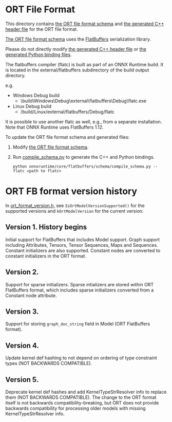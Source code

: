 # ORT File Format
This directory contains [the ORT file format schema](ort.fbs) and [the generated C++ header file](ort.fbs.h) for the ORT file format.

[The ORT file format schema](ort.fbs) uses the [FlatBuffers](https://github.com/google/flatbuffers) serialization library.

Please do not directly modify [the generated C++ header file](ort.fbs.h) or [the generated Python binding files](../ort_flatbuffers_py).

The flatbuffers compiler (flatc) is built as part of an ONNX Runtime build. It is located in the external/flatbuffers subdirectory of the build output directory.

e.g.
  - Windows Debug build
    - \build\Windows\Debug\external\flatbuffers\Debug\flatc.exe
  - Linux Debug build
    - /build/Linux/external/flatbuffers/Debug/flatc

It is possible to use another flatc as well, e.g., from a separate installation. Note that ONNX Runtime uses FlatBuffers 1.12.

To update the ORT file format schema and generated files:
1. Modify [the ORT file format schema](ort.fbs).
2. Run [compile_schema.py](./compile_schema.py) to generate the C++ and Python bindings.

    ```
    python onnxruntime/core/flatbuffers/schema/compile_schema.py --flatc <path to flatc>
    ```

# ORT FB format version history
In [ort_format_version.h](../ort_format_version.h), see `IsOrtModelVersionSupported()` for the supported versions and
`kOrtModelVersion` for the current version.

## Version 1. History begins
Initial support for FlatBuffers that includes Model support. Graph support including Attributes, Tensors, Tensor Sequences, Maps and Sequences. Constant initializers are also supported. Constant nodes are converted to constant initializers in the ORT format.

## Version 2.
Support for sparse initializers. Sparse intializers are stored within ORT FlatBuffers format, which includes sparse initializers converted from a Constant node attribute.

## Version 3.
Support for storing `graph_doc_string` field in Model (ORT FlatBuffers format).

## Version 4.
Update kernel def hashing to not depend on ordering of type constraint types (NOT BACKWARDS COMPATIBLE).

## Version 5.
Deprecate kernel def hashes and add KernelTypeStrResolver info to replace them (NOT BACKWARDS COMPATIBLE).
The change to the ORT format itself is not backwards compatibility-breaking, but ORT does not provide backwards
compatibility for processing older models with missing KernelTypeStrResolver info.
